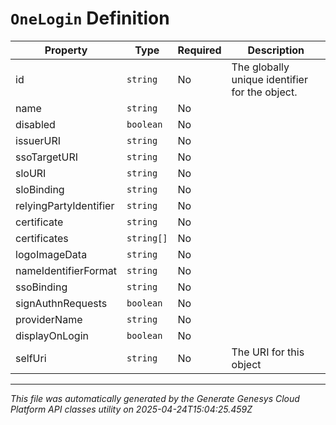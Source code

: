 # `OneLogin` Definition

| Property | Type | Required | Description |
|----------|------|----------|-------------|
| id | `string` | No | The globally unique identifier for the object. |
| name | `string` | No |  |
| disabled | `boolean` | No |  |
| issuerURI | `string` | No |  |
| ssoTargetURI | `string` | No |  |
| sloURI | `string` | No |  |
| sloBinding | `string` | No |  |
| relyingPartyIdentifier | `string` | No |  |
| certificate | `string` | No |  |
| certificates | `string[]` | No |  |
| logoImageData | `string` | No |  |
| nameIdentifierFormat | `string` | No |  |
| ssoBinding | `string` | No |  |
| signAuthnRequests | `boolean` | No |  |
| providerName | `string` | No |  |
| displayOnLogin | `boolean` | No |  |
| selfUri | `string` | No | The URI for this object |

---

*This file was automatically generated by the Generate Genesys Cloud Platform API classes utility on 2025-04-24T15:04:25.459Z*
